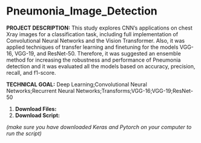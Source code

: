 # Pneumonia_Image_Detection

**PROJECT DESCRIPTION:** 
This study explores CNN’s applications on chest Xray images for a classification task, including full implementation of Convolutional Neural Networks and the Vision Transformer. Also, it was applied techniques of transfer learning and finetuning for the models VGG-16, VGG-19, and ResNet-50. Therefore, it was suggested an ensemble method for increasing the robustness and performance of Pneumonia detection and it was evaluated all the models based on accuracy, precision, recall, and f1-score.

**TECHNICAL GOAL:** Deep Learning;Convolutional Neural Networks;Recurrent Neural Networks;Transforms;VGG-16;VGG-19;ResNet-50


1)	**Download Files:** 
2)	**Download Script:** 

_(make sure you have downloaded Keras and Pytorch on your computer to run the script)_
